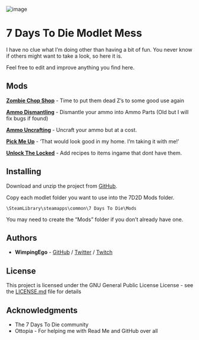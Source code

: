 ![image](https://i.imgur.com/Xnn0x02.png)

# 7 Days To Die Modlet Mess

I have no clue what I’m doing other than having a bit of fun. You never know if others might want to take a look, so here it is.

Feel free to edit and improve anything you find here.

## Mods

**[Zombie Chop Shop](https://github.com/Wimpingego/7-Days-To-Die/tree/master/Zombie%20Chop%20Shop)** - Time to put them dead Z’s to some good use again

**[Ammo Dismantling](https://github.com/Wimpingego/7-Days-To-Die/tree/master/Ammo%20Dismantling)** - Dismantle your ammo into Ammo Parts (Old but I will fix bugs if found)

**[Ammo Uncrafting](https://github.com/Wimpingego/7-Days-To-Die/tree/master/Ammo%20Uncrafting)** - Uncraft your ammo but at a cost.

**[Pick Me Up](https://github.com/Wimpingego/7-Days-To-Die/tree/master/Pick%20Me%20Up)** - ‘That would look good in my home. I’m taking it with me!’

**[Unlock The Locked](https://github.com/Wimpingego/7-Days-To-Die/tree/master/Unlock%20The%20Locked)** - Add recipes to items ingame that dont have them.

## Installing

Download and unzip the project from [GitHub](https://github.com/Wimpingego/7-Days-To-Die/archive/master.zip).

Copy each modlet folder you want to use into the 7D2D Mods folder.

```
\SteamLibrary\steamapps\common\7 Days To Die\Mods
```

You may need to create the “Mods” folder if you don’t already have one.

## Authors

* **WimpingEgo** - [GitHub](https://github.com/wimpingego) / [Twitter](https://twitter.com/Ego_YT) / [Twitch](https://twitch.tv/wimpingego)

## License

This project is licensed under the GNU General Public License License - see the [LICENSE.md](https://github.com/Wimpingego/7-Days-To-Die/blob/master/LICENSE) file for details

## Acknowledgments

* The 7 Days To Die community
* Ottopia - For helping me with Read Me and GitHub over all
